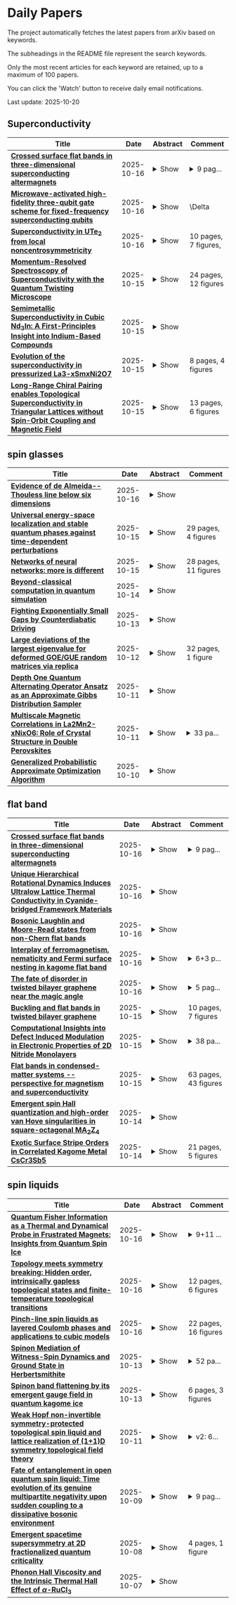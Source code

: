 # Daily Papers
The project automatically fetches the latest papers from arXiv based on keywords.

The subheadings in the README file represent the search keywords.

Only the most recent articles for each keyword are retained, up to a maximum of 100 papers.

You can click the 'Watch' button to receive daily email notifications.

Last update: 2025-10-20

## Superconductivity
| **Title** | **Date** | **Abstract** | **Comment** |
| --- | --- | --- | --- |
| **[Crossed surface flat bands in three-dimensional superconducting altermagnets](http://arxiv.org/abs/2510.14724v1)** | 2025-10-16 | <details><summary>Show</summary><p>Superconducting altermagnets have proven to be a promising ground for emergent phenomena but their study has involved two dimensional systems. In this work, we investigate three-dimensional $d$- and $g$-wave altermagnets with chiral $d$-wave superconductivity and show the formation of crossed surface flat bands due to the underlying symmetries. We find that these crossed flat bands appear at zero energy in the surface along $z$ due to the superconducting nodal lines in the $xy$-plane, while the number of corners is determined by the crystal symmetry of altermagnets. We also show that the superconducting nodal lines give rise to Bogoliubov-Fermi surfaces, which then affect the appearance of zero-energy arcs in the surface along $x$. Moreover, we demonstrate that the crossed surface flat bands, surface arcs, and Bogoliubov-Fermi surfaces give rise to distinct signals in charge conductance, hence offering a solid way for their detection and paving the way for realizing higher dimensional topological phases using altermagnets.</p></details> | <details><summary>9 pag...</summary><p>9 pages, 8 figures for the main text + 15 pages, 9 figures for Supplementary Materials</p></details> |
| **[Microwave-activated high-fidelity three-qubit gate scheme for fixed-frequency superconducting qubits](http://arxiv.org/abs/2504.21346v2)** | 2025-10-16 | <details><summary>Show</summary><p>Scalable superconducting quantum processors require balancing critical constraints in coherence, control complexity, and spectral crowding. Fixed-frequency architectures suppress flux noise and simplify control via all-microwave operations but remain limited by residual ZZ crosstalk. Here we propose a microwave-activated three-qubit gate protocol for fixed-frequency transmon qubits in the large-detuning regime ($|\Delta| \gg g$), leveraging the third-order nonlinear interaction to coherently exchange $\ket{001} \leftrightarrow \ket{110}$ states. By incorporating a phase-compensated optimization protocol, numerical simulations demonstrate a high average gate fidelity exceeding $99.9\%$. Systematic error analysis identifies static long-range ZZ coupling as the dominant error source in multi-qubit systems, which can be suppressed via operations in the large-detuning regime ($\sim 1$ GHz). The protocol maintains process fidelities exceeding $98\%$ under decoherence, while demonstrating intrinsic robustness to fabrication-induced parameter variations and compatibility with existing all-microwave two-qubit gate architectures. This hardware-efficient strategy advances scalable quantum computing systems by improving coherence properties, reducing spectral congestion, and expanding the experimental toolkit for error-resilient quantum operations in the noisy intermediate-scale quantum era.</p></details> | 16 pages, 11 figures |
| **[Superconductivity in UTe$_2$ from local noncentrosymmetricity](http://arxiv.org/abs/2510.14259v1)** | 2025-10-16 | <details><summary>Show</summary><p>Superconductivity in UTe$_{2}$ has garnered significant attention, as it is widely recognized as a promising candidate for a spin-triplet superconductor. However, the symmetry of superconductivity and the microscopic origin of spin-triplet pairing remain subjects of debate. Nevertheless, various experiments imply an intimate coupling between magnetism and superconductivity. In this paper, we analyze a multi-sublattice periodic Anderson model that incorporates a spin-orbit coupling allowed in locally noncentrosymmetric crystals to discuss magnetic fluctuations and superconductivity in UTe$_2$. Due to the sublattice-dependent spin-orbit coupling, magnetic fluctuations become anisotropic, and the spin degeneracy of superconducting states is lifted. Our calculations reveal anisotropic antiferromagnetic fluctuations along the $b$- and $c$-axes, anisotropic ferromagnetic fluctuations along the $a$-axis, and their coexistence. These can be tuned by the $f$-electron's level. Superconductivity in the $A_u$ representation is predominant for a wide range of parameters, whereas the $B_{2u}$ representation is almost degenerate and can be stabilized. The direction of the $d$-vector changes as we increase the spin-orbit coupling. We discuss the consistency between our results and several experiments.</p></details> | 10 pages, 7 figures, |
| **[Momentum-Resolved Spectroscopy of Superconductivity with the Quantum Twisting Microscope](http://arxiv.org/abs/2510.13641v1)** | 2025-10-15 | <details><summary>Show</summary><p>We develop a theoretical framework for probing superconductivity with momentum resolution using the quantum twisting microscope (QTM), a planar tunneling device where a graphene tip is rotated relative to a two-dimensional sample. Due to in-plane momentum conservation, the QTM directly measures the superconducting spectral function along well-defined trajectories in momentum space. The relative intensities of electron and hole excitations encode the Bogoliubov coherence factors, revealing the momentum dependence of the pairing magnitude. Three $C_{3z}$-related tunneling channels enable direct detection of rotational symmetry breaking, as well as nodal points in the superconducting order parameter. We apply our framework to superconductivity within the Bistritzer-MacDonald model of noninteracting electrons and the Topological Heavy Fermion model, which accounts for electron-electron interactions. Together, these capabilities establish the QTM as a direct probe of the pairing symmetry and microscopic origin of superconductivity in two-dimensional materials.</p></details> | 24 pages, 12 figures |
| **[Semimetallic Superconductivity in Cubic Nd$_3$In: A First-Principles Insight into Indium-Based Compounds](http://arxiv.org/abs/2507.11123v4)** | 2025-10-15 | <details><summary>Show</summary><p>The quest for materials that simultaneously exhibit superconductivity and nontrivial topology has drawn significant attention in recent years, driven by their potential to host exotic quantum states. Their unique coexistence often leads to rich physics and potential applications in quantum technologies. Here, we predict cubic Nd$_3$In as an exceptional candidate in this class, combining strong-coupling superconductivity with distinctive topological features. Using first-principles calculations, we find that the strong-coupling superconductivity in Nd$_3$In arises primarily due to pronounced Fermi surface nesting, leading to an electron-phonon coupling constant of $\lambda = 1.39$. Our fully anisotropic Migdal--Eliashberg analysis predicts a superconducting transition temperature \( T_c \approx 14\ \mathrm{K} \) at ambient pressure, which is the highest value reported so far among cubic semimetallic superconductors. When subjected to a pressure of 15 GPa, \( T_c \) increases further to 18 K. Beyond superconductivity, Nd$_3$In is found to be a Weyl semimetal, as evidenced by the presence of Fermi arcs and nontrivial $\mathbb{Z}_2$ topological invariants, confirming its topological nature. The combination of strong-coupling superconductivity and nontrivial topological states makes Nd$_3$In a promising candidate for quantum transport and topological quantum computation.</p></details> |  |
| **[Evolution of the superconductivity in pressurized La3-xSmxNi2O7](http://arxiv.org/abs/2510.13342v1)** | 2025-10-15 | <details><summary>Show</summary><p>Motivated by the discovery of superconductivity in bilayer La$_3$Ni$_2$O$_7$ at 80 K and the increased superconducting transition temperature, $T_\text{c}$, up to 92 K in single crystals of La$_2$SmNi$_2$O$_7$ under pressure, we systematically study the effect of Sm doping on the superconductivity and structure of La$_{3-x}$Sm$_x$Ni$_2$O$_7$ (0 $\leq$ x $\leq$ 1.5) under pressure. Experimental investigations in polycrystalline samples reveal that Sm doping monotonically decreases the lattice constants $c$ and $a$, thereby enhancing crystal structure distortion and leading to an evolution of the metallic ground state in La$_3$Ni$_2$O$_7$ to an insulating state in La$_{1.5}$Sm$_{1.5}$Ni$_2$O$_7$. The maximum onset $T_\text{c}$ in compounds $x=0.9$ and 1.5 is 89 K, while the pressure that drives the emergence of superconductivity is higher for higher doping levels. The results suggest that the enhancement of $T_\text{c}$ in La$_{3-x}$Sm$_x$Ni$_2$O$_7$ is mainly affected by the compressed $c$ lattice before saturation, and the structure transition is critical for the emergence of superconductivity. Our experimental results provide insight into the influence of elemental substitution on nickelate superconductors, offering a means to increase the transition temperature further.</p></details> | 8 pages, 4 figures |
| **[Long-Range Chiral Pairing enables Topological Superconductivity in Triangular Lattices without Spin-Orbit Coupling and Magnetic Field](http://arxiv.org/abs/2510.13120v1)** | 2025-10-15 | <details><summary>Show</summary><p>This paper demonstrates a pathway to topological superconductivity in monolayer triangular lattices through long-range pairing without requiring spin-orbit coupling and magnetic field, contrasting conventional frameworks reliant on superconductivity and spin-orbit coupling and time-reversal symmetry (TRS) breaking. Berry curvature analysis reveals spontaneous TRS-breaking-induced peaks or valleys under long-range pairing, signaling nontrivial topology superconducting state. Notably, the increase in the long-range pairing strength only changes the size of the energy band-gap, without triggering a topological phase transition. This characteristic is verified by calculating Berry curvature and topological edge states. In zigzag and armchair-edge ribbons of finite width, the topological edge states are regulated by the ribbon boundary symmetry and the interact range of long-range pairing. Under nearest-neighbor pairing, the topological edge states maintain particle-hole symmetry and matches the corresponding Chern number. However, next-nearest-neighbor and third-nearest-neighbor pairings break the particle-hole symmetry of the topological edge states in armchair-edge ribbon. This work proposes a mechanism for realizing topological superconductivity without relying on spin-orbit coupling and magnetic field, offering a theoretical foundation for simplifying the design of topological quantum devices.</p></details> | 13 pages, 6 figures |

## spin glasses
| **Title** | **Date** | **Abstract** | **Comment** |
| --- | --- | --- | --- |
| **[Evidence of de Almeida--Thouless line below six dimensions](http://arxiv.org/abs/2510.14446v1)** | 2025-10-16 | <details><summary>Show</summary><p>We study the critical behavior of the Ising spin glass in five spatial dimensions through large-scale Monte Carlo simulations and finite-size scaling analysis. Numerical evidence for a phase transition is found both with and without an externally applied magnetic field. The critical exponents are computed in both cases. We compute with a 10\% accuracy the lower critical dimension at zero magnetic field, finding a result consistent with estimates obtained with entirely different methods, by combining our estimates of critical exponents in five dimensions with previous results for other spatial dimensions. When the results in a magnetic field are compared with previous results in six spatial dimensions, qualitative differences emerge in the scaling behavior of the correlation functions at zero external momentum. This anomalous scaling does not extend to other wavevectors. We do not find indications of a quasi first-order phase transition in a magnetic field.</p></details> |  |
| **[Universal energy-space localization and stable quantum phases against time-dependent perturbations](http://arxiv.org/abs/2510.14160v1)** | 2025-10-15 | <details><summary>Show</summary><p>Stability against perturbation is a highly nontrivial property of quantum systems and is often a requirement to define new phases. In most systems where stability can be rigorously established, only static perturbations are considered; whether a system is stable against generic time-dependent perturbations remains largely elusive. In this work, we identify a universal phenomenon in $q$-local Hamiltonians called energy-space localization and prove that it can survive under generic time-dependent perturbations, where the evolving state is exponentially localized in an energy window of the instantaneous spectrum. The property holds ubiquitously, and the leakage bounds remain invariant under arbitrarily monotonic rescaling of evolution time. This flexibility enables the energy-space localization to be a powerful tool in proving the stability of systems. For spin glass models where the configuration spaces are separated by large energy barriers, the localization in energy space can induce a true localization in the configuration space and robustly break ergodicity. We then demonstrate the applications of our results in several systems with such barriers. For certain LDPC codes, we show that the evolving state is localized near the original codeword for an exponentially long time even under generic time-dependent perturbations. We also extend the stability of LDPC codes against static $q$-local perturbations to quasi-$q$-local. In addition, we show that for some classical hard optimization problems with clustered solution space, the stability becomes an obstacle for quantum Hamiltonian-based algorithms to drive the system out of local minima. Our work provides a new lens for analyzing the non-equilibrium dynamics of generic quantum systems, and versatile mathematical tools for stability proving and quantum algorithm design.</p></details> | 29 pages, 4 figures |
| **[Networks of neural networks: more is different](http://arxiv.org/abs/2501.16789v2)** | 2025-10-15 | <details><summary>Show</summary><p>The common thread behind the recent Nobel Prize in Physics to John Hopfield and those conferred to Giorgio Parisi in 2021 and Philip Anderson in 1977 is disorder. Quoting Philip Anderson: "more is different". This principle has been extensively demonstrated in magnetic systems and spin glasses, and, in this work, we test its validity on Hopfield neural networks to show how an assembly of these models displays emergent capabilities that are not present at a single network level. Such an assembly is designed as a layered associative Hebbian network that, beyond accomplishing standard pattern recognition, spontaneously performs also pattern disentanglement. Namely, when inputted with a composite signal -- e.g., a musical chord -- it can return the single constituting elements -- e.g., the notes making up the chord. Here, restricting to notes coded as Rademacher vectors and chords that are their mixtures (i.e., spurious states), we use tools borrowed from statistical mechanics of disordered systems to investigate this task, obtaining the conditions over the model control-parameters such that pattern disentanglement is successfully executed.</p></details> | 28 pages, 11 figures |
| **[Beyond-classical computation in quantum simulation](http://arxiv.org/abs/2403.00910v2)** | 2025-10-14 | <details><summary>Show</summary><p>Quantum computers hold the promise of solving certain problems that lie beyond the reach of conventional computers. However, establishing this capability, especially for impactful and meaningful problems, remains a central challenge. Here, we show that superconducting quantum annealing processors can rapidly generate samples in close agreement with solutions of the Schr\"odinger equation. We demonstrate area-law scaling of entanglement in the model quench dynamics of two-, three-, and infinite-dimensional spin glasses, supporting the observed stretched-exponential scaling of effort for matrix-product-state approaches. We show that several leading approximate methods based on tensor networks and neural networks cannot achieve the same accuracy as the quantum annealer within a reasonable time frame. Thus, quantum annealers can answer questions of practical importance that may remain out of reach for classical computation.</p></details> |  |
| **[Fighting Exponentially Small Gaps by Counterdiabatic Driving](http://arxiv.org/abs/2410.02520v3)** | 2025-10-13 | <details><summary>Show</summary><p>We investigate the efficiency of approximate counterdiabatic driving (CD) in accelerating adiabatic passage through exponentially small gaps. First, we analyze a minimal spin-glass bottleneck model that is analytically tractable and exhibits both an exponentially small gap at the transition point and a change in the ground state that involves a macroscopic rearrangement of spins. Using the variational Floquet-Krylov expansion to construct CD terms, we find that while the formation of excitations is significantly suppressed, achieving a fully adiabatic evolution remains challenging. Extending our investigation to realistic NP-hard spin-glass problems -- specifically, the $3$-regular \textsc{Max Cut} and $3$-\textsc{XORSAT} -- we find again that local CD expansions lead to negligible improvements in the final ground state fidelity. These results highlight the limited impact of local CD methods in overcoming the bottlenecks associated with first-order quantum phase transitions. To address this limitation, we propose an alternative method, termed quantum brachistochrone counterdiabatic driving (QBCD), which employs the approximate full CD connecting the ground state and the first excited state at a single parameter value close to the critical point. In the minimal spin-glass model, QBCD enables exponentially faster adiabatic evolution than the local strategies. To alleviate the challenges of its experimental and classical implementation for realistic \textsc{NP}-hard problems, we exponentially reduce the non-locality of the QBCD Hamiltonian by sparsifying its matrix elements to the density of the local expansions. Despite this drastic simplification, sparsified QBCD maintains finite ground-state fidelity at driving times exponentially shorter than in local strategies and counterdiabatic optimized local driving (COLD).</p></details> |  |
| **[Large deviations of the largest eigenvalue for deformed GOE/GUE random matrices via replica](http://arxiv.org/abs/2503.12148v2)** | 2025-10-12 | <details><summary>Show</summary><p>We study the probability distribution function $P(\lambda)$ of the largest eigenvalue $\lambda_{\rm max}$ of $N \times N$ random matrices of the form $H + V$, where $H$ belongs to the GOE/GUE ensemble and $V$ is a full rank deterministic diagonal perturbation. This model is related to spherical spin glasses and semi-discrete directed polymers. In the large $N$ limit, using the replica method introduced in Ref. \cite{TrivializationUs2014}, we obtain the rate function ${\cal L}(\lambda)$ which describes the upper large deviation tail $P(\lambda) \sim e^{- \beta N {\cal L}(\lambda) }$. We also obtain the moment generating function $\langle e^{N s {\lambda}_{\max} } \rangle \sim e^{N \phi(s)}$ and the overlap of the optimal eigenvector with the perturbation $V$. For suitable $V$, a transition generically occurs in the rate functions. For the GUE it has a direct interpretation as a localisation transition for tilted directed polymers with competing columnar and point disorder. Although in a different form, our results are consistent with those obtained recently by Mc Kenna in \cite{McKenna2021}. Finally, we consider briefly the quadratic optimisation problem in presence of an additional random field and obtain its large deviation rate function, although only within the replica symmetric phase.</p></details> | 32 pages, 1 figure |
| **[Depth One Quantum Alternating Operator Ansatz as an Approximate Gibbs Distribution Sampler](http://arxiv.org/abs/2510.10345v1)** | 2025-10-11 | <details><summary>Show</summary><p>This study numerically investigates the thermal sampling properties of QAOA, the Quantum Alternating Operator Ansatz which was generalized from the original Quantum Approximate Optimization Algorithm. Specifically, the ability of QAOA to sample from the Gibbs distribution, equivalently the Boltzmann distribution, defined by a classical Ising model, specifically a fully connected disordered spin glass (Sherrington-Kirkpatrick) model. We focus on two different QAOA mixers; the standard transverse field X mixer, and the Grover mixer. At a QAOA depth of one we examine, for a single full QAOA parameter search space period, the energy landscape, the Shannon entropy landscape of the QAOA probability distribution, and the tradeoff between Boltzmann distribution sampling temperature and error rate (how close to the true Boltzmann distribution is the QAOA distribution). We find that at very high temperatures one-round Grover mixer QAOA can sample from the Boltzmann distribution more accurately than the standard X mixer QAOA at one round. Both X mixer and Grover mixer depth one QAOA can serve as approximate Boltzmann distribution samplers, and how good this approximation is depends heavily on the QAOA angle choice.</p></details> |  |
| **[Multiscale Magnetic Correlations in La2Mn2-xNixO6: Role of Crystal Structure in Double Perovskites](http://arxiv.org/abs/2510.10012v1)** | 2025-10-11 | <details><summary>Show</summary><p>The magnetic correlations in double perovskites La2Mn2-xNixO6 (x = 0.5, 0.75, 1.0, 1.25 and 1.5) have been systematically investigated across macroscopic, mesoscopic, and microscopic length scales using temperature-dependent bulk DC magnetization, neutron depolarization, and neutron powder diffraction measurements, respectivitly. The magnetic properties evolve from a long-range ferromagnetic (FM) order to a cluster ferromagnetic or spin-glass (FM or SG) behavior as the Ni concentration increases. This evolution is directly linked to changes in the crystal structure, transitioning from pure orthorhombic (x=0.5) to mixed orthorhombic and monoclinic (x=0.75-1.0), and eventually to mixed trigonal and monoclinic symmetries (x=1.25-1.5). Ni substitution enhances the magnetic ordering temperature from 170 K (x=0.5) to 280 K (x=1.0), but this is accompanied by a reduction in both magnetization and ordered magnetic moment. Beyond x=1.0, any long-range magnetic ordering is absent. Additionally, all compositions exhibit a reentrant spin-glass-like phase at low temperatures (below about 50 K). Neutron diffraction analysis confirms that long-range FM order occurs only in the orthorhombic phase, while the monoclinic and trigonal phases lack such magnetic ordering. The temperature-dependent magnetic correlations are closely connected to variations in crystal structural parameters, including lattice constants and unit cell volume. The electrical conductivity behavior, following the variable range hopping (VRH) model, highlights the role of multivalence Mn and Ni ions on the electrical properties. This study elucidates the microscopic mechanisms behind the tunable magnetic and electrical properties of La2Mn2-xNixO6, offering valuable insights for the design of advanced materials for spintronic applications.</p></details> | <details><summary>33 pa...</summary><p>33 pages, 8 figures, 2 tables, Phys. Rev. B (accepted)</p></details> |
| **[Generalized Probabilistic Approximate Optimization Algorithm](http://arxiv.org/abs/2507.07420v2)** | 2025-10-10 | <details><summary>Show</summary><p>We introduce a generalized \textit{Probabilistic Approximate Optimization Algorithm (PAOA)}, a classical variational Monte Carlo framework that extends and formalizes prior work by Weitz \textit{et al.}~\cite{Combes_2023}, enabling parameterized and fast sampling on present-day Ising machines and probabilistic computers. PAOA operates by iteratively modifying the couplings of a network of binary stochastic units, guided by cost evaluations from independent samples. We establish a direct correspondence between derivative-free updates and the gradient of the full Markov flow over the exponentially large state space, showing that PAOA admits a principled variational formulation. Simulated annealing emerges as a limiting case under constrained parameterizations, and we implement this regime on an FPGA-based probabilistic computer with on-chip annealing to solve large 3D spin-glass problems. Benchmarking PAOA against QAOA on the canonical 26-spin Sherrington-Kirkpatrick model with matched parameters reveals superior performance for PAOA. We show that PAOA naturally extends simulated annealing by optimizing multiple temperature profiles, leading to improved performance over SA on heavy-tailed problems such as SK-L\'evy.</p></details> |  |

## flat band
| **Title** | **Date** | **Abstract** | **Comment** |
| --- | --- | --- | --- |
| **[Crossed surface flat bands in three-dimensional superconducting altermagnets](http://arxiv.org/abs/2510.14724v1)** | 2025-10-16 | <details><summary>Show</summary><p>Superconducting altermagnets have proven to be a promising ground for emergent phenomena but their study has involved two dimensional systems. In this work, we investigate three-dimensional $d$- and $g$-wave altermagnets with chiral $d$-wave superconductivity and show the formation of crossed surface flat bands due to the underlying symmetries. We find that these crossed flat bands appear at zero energy in the surface along $z$ due to the superconducting nodal lines in the $xy$-plane, while the number of corners is determined by the crystal symmetry of altermagnets. We also show that the superconducting nodal lines give rise to Bogoliubov-Fermi surfaces, which then affect the appearance of zero-energy arcs in the surface along $x$. Moreover, we demonstrate that the crossed surface flat bands, surface arcs, and Bogoliubov-Fermi surfaces give rise to distinct signals in charge conductance, hence offering a solid way for their detection and paving the way for realizing higher dimensional topological phases using altermagnets.</p></details> | <details><summary>9 pag...</summary><p>9 pages, 8 figures for the main text + 15 pages, 9 figures for Supplementary Materials</p></details> |
| **[Unique Hierarchical Rotational Dynamics Induces Ultralow Lattice Thermal Conductivity in Cyanide-bridged Framework Materials](http://arxiv.org/abs/2510.14692v1)** | 2025-10-16 | <details><summary>Show</summary><p>The pursuit of materials combining light constituent elements with ultralow lattice thermal conductivity ($\kappa_{\mathrm{L}}$) is crucial to advancing technologies like thermoelectrics and thermal barrier coatings, yet it remains a formidable challenge to date. Herein, we achieve ultralow $\kappa_{\mathrm{L}}$ in lightweight cyanide-bridged framework materials (CFMs) through the rational integration of properties such as the hierarchical vibrations exhibited in superatomic structures and rotational dynamics exhibited in perovskites. Unique hierarchical rotation behavior leads to multiple negative peaks in Gr\"uneisen parameters across a wide frequency range, thereby inducing pronounced negative thermal expansion and strong cubic anharmonicity in CFMs. Meanwhile, the synergistic effect between large four-phonon scattering phase space (induced by phonon quasi-flat bands and wide bandgaps) and strong quartic anharmonicity (associated with rotation modes) leads to giant quartic anharmonic scattering rates in these materials. Consequently, the $\kappa_{\mathrm{L}}$ of these CFMs decreases by one to two orders of magnitude compared to the known perovskites or perovskite-like materials with equivalent average atomic masses. For instance, the Cd(CN)$_{2}$, NaB(CN)$_{4}$, LiIn(CN)$_{4}$, and AgX(CN)$_{4}$ (X = B, Al, Ga, In) exhibit ultralow room-temperature $\kappa_{\mathrm{L}}$ values ranging from 0.35 to 0.81 W/mK. This work not only establishes CFMs as a novel and rich platform for studying extreme phonon anharmonicity, but also provides a new paradigm for achieving ultralow thermal conductivity in lightweight materials via the conscious integration of hierarchical and rotational dynamics.</p></details> |  |
| **[Bosonic Laughlin and Moore-Read states from non-Chern flat bands](http://arxiv.org/abs/2510.14685v1)** | 2025-10-16 | <details><summary>Show</summary><p>The rapid advances in the study of fractional Chern insulators (FCIs) raise a fundamental question: while initially discovered in flat Chern bands motivated by their topological equivalence to Landau levels, is single- particle band topology actually a prerequisite for these many-body topological orders emergent at fractional fillings? Here, we numerically demonstrate bosonic FCIs in two types of non-Chern flat bands in honeycomb lattices, using exact diagonalization and density matrix renormalization group calculations. In a gapless flat band with a singular band touching, we observe a Laughlin state at half filling, stabilized by onsite interactions from the hard-core limit down to arbitrarily small strength. Furthermore, we report the first example of a non- Abelian FCI in a non-Chern band system: a Moore-Read state at $\nu$ = 1 filling of the same singular flat band with hard-core bosons. Under lattice parameters that realize a gapped trivial band (C = 0) of exact flatness, we also find the Laughlin FCI of soft-core bosons in the isolated band limit where onsite interaction is much smaller than the band gap. In this case, the FCI forms as interacting bosons spontaneously avoid the peaks in quantum metric and Berry curvature, preferentially occupying Brillouin zone region with relatively uniform quantum geometry. Our work significantly expands the landscape for (non-)Abelian FCIs and broadens the understanding of their formation beyond the Chern band paradigm.</p></details> |  |
| **[Interplay of ferromagnetism, nematicity and Fermi surface nesting in kagome flat band](http://arxiv.org/abs/2510.14593v1)** | 2025-10-16 | <details><summary>Show</summary><p>Recent experiment on Fe-doped CoSn has uncovered a series of correlated phases upon hole doping of the kagome flat bands. Among the phases observed, a nematic phase with a six- to two-fold rotation symmetry breaking is found to prevail over a wide doping and temperature range. Motivated by these observations, we investigate the interaction-driven phases realized in a kagome model with partially filled, weakly dispersing flat bands. Density-density interactions up to second-nearest neighbors are considered. We identify a close competition between ferromagnetic and nematic phases in our self-consistent Hartree-Fock calculations: while on-site interaction favors ferromagnetism, the sizable inter-sublattice interactions stabilize nematicity over a wide doping window. Competition from translational-symmetry-breaking phases is also considered. Overall, our results show that nematicity is a generic outcome of partially filled kagome flat bands and establish a minimal framework for understanding correlated flat-band phases.</p></details> | <details><summary>6+3 p...</summary><p>6+3 pages, 5+1 figures</p></details> |
| **[The fate of disorder in twisted bilayer graphene near the magic angle](http://arxiv.org/abs/2510.14567v1)** | 2025-10-16 | <details><summary>Show</summary><p>In disordered lattices, itinerant electrons typically undergo Anderson localization due to random phase interference, which suppresses their motion. By contrast, in flat-band systems where electrons are intrinsically localized owing to their vanishing group velocity, the role of disorder remains elusive. Twisted bilayer graphene (TBG) at the magic angle $\sim 1.1^\circ$ provides a representative flat-band platform to investigate this problem. Here, we perform an atomistic tight-binding quantum transport calculation on the interplay between disorder and flat-bands in TBG devices. This non-phenomenological approach provides direct evidence that moderate disorder enhances conductance, whereas stronger disorder restores localization, revealing a disorder-driven delocalization-to-localization transport behavior. The underlying physical mechanism is understood by an effective inter-moir{\'e} tunneling strength via spectral flow analysis of a disordered TBG cylinder. Moreover, by comparing magic-angle and large-angle TBG, we demonstrate qualitatively distinct disorder responses tied to the presence of flat-bands. Our quantitative results highlight the unconventional role of disorder in flat-band moir{\'e} materials and offer insights into the observation of the fractional quantum anomalous Hall effect in disordered moir{\'e} systems.</p></details> | <details><summary>5 pag...</summary><p>5 pages, 4 figures; Comments are welcome!</p></details> |
| **[Buckling and flat bands in twisted bilayer graphene](http://arxiv.org/abs/2510.13471v1)** | 2025-10-15 | <details><summary>Show</summary><p>Magic-angle twisted bilayer graphene (TBG) with its flat bands provides a rich platform for exploring emergent electronic orders. Similarly, periodically buckled monolayer graphene has been proposed as a tunable alternative for realizing flat bands. Here, we investigate the combined effect of buckling and twisting in bilayer graphene. We find that periodic buckling in large-angle TBG initially enhances band flattening compared to monolayer graphene, but for sufficiently strong buckling, it instead increases the band dispersion. This occurs both because of the presence of interlayer coupling, which reduces the in-plane kinetic energy, and due to the opening of a gap at the Dirac point resulting from inversion-symmetry breaking. Additionally, we find that buckling-induced band flattening competes with twist-induced band flattening. While the former breaks sublattice symmetry, generating a sublattice polarization, the latter prefers to preserve it. This prevents buckling from generating even flatter bands at the magic angle. Nevertheless, we find that buckled TBG can exhibit flatter bands than pristine TBG over a wide range of twist angles, with a flatness similar to that of pristine magic-angle TBG.</p></details> | 10 pages, 7 figures |
| **[Computational Insights into Defect Induced Modulation in Electronic Properties of 2D Nitride Monolayers](http://arxiv.org/abs/2510.13440v1)** | 2025-10-15 | <details><summary>Show</summary><p>Two-dimensional (2D) nitride materials such as hexagonal boron nitride (h-BN), graphitic carbon nitride (g-C$_3$N$_4$), and beryllonitrene (BeN$_4$) have emerged as promising candidates for next generation electronic, optoelectronic, and energy applications due to their unique structural and electronic properties. This study presents a systematic investigation of the effects of vacancy defect, specifically the role of nitrogen and constituent atom vacancies on the electronic properties of these materials. Our findings reveal that the introduction of nitrogen vacancies significantly alters the electronic characteristics of these materials. In h-BN, the presence of a nitrogen monovacancy significantly lowers the work function from 5.97 eV to 3.45 eV, one of the lowest values reported for any 2D material. Additionally, this defect reduces the band gap from 4.6 eV to 0.64 eV, driving the material toward half-metallic behavior. This is accompanied by the emergence of flat bands near the Fermi level, indicative of strong electron-electron interactions. In g-C$_3$N$_4$, nitrogen vacancies lead to a decrease in work function and band gap, with double nitrogen vacancies rendering the material nearly metallic. In BeN$_4$, nitrogen vacancies result in minimal charge redistribution and a slight increase in work function, highlighting the material's unique electronic behavior. These results underscore the potential of vacancy engineering in tuning the electronic properties of 2D nitride materials, offering avenues for the design of materials with tailored work functions and band gaps for applications in optoelectronics, spintronics, and catalysis.</p></details> | <details><summary>38 pa...</summary><p>38 pages, 10 figures with supporting information of 20 pages,14 figures</p></details> |
| **[Flat bands in condensed-matter systems -- perspective for magnetism and superconductivity](http://arxiv.org/abs/2510.13098v1)** | 2025-10-15 | <details><summary>Show</summary><p>There is a recent upsurge of interests in flat bands in condensed-matter systems and the consequences for magnetism and superconductivity. This article highlights the physics, where peculiar quantum-mechanical mechanisms for the physical properties such as flatband ferromagnetism and flatband superconductivity that arise when the band is not trivially flat but has a strange Hilbert space with non-orthogonalisable Wannier states, which goes far beyond just the diverging density of states. Peculiar wavefunctions come from a quantum-mechanical interference and entanglement. Interesting phenomena become even remarkable when many-body interactions are introduced, culminating in flatband superconductivity as well as flatband ferromagnetism. Flatband physics harbours a very wide range physics indeed, extending to non-equilibrium physics in laser illumination, where Floquet states for topologcial superconductivity is promoted in flatbands. While these are theoretically curious, possible candidates for the flatband materials are beginning to emerge, which is also described. These provide a wide and promising outlook.</p></details> | 63 pages, 43 figures |
| **[Emergent spin Hall quantization and high-order van Hove singularities in square-octagonal MA$_2$Z$_4$](http://arxiv.org/abs/2510.12935v1)** | 2025-10-14 | <details><summary>Show</summary><p>Quantum spin Hall (QSH) insulators are versatile platforms for exploring exotic quantum phases, especially when combined with high-order van Hove singularities (VHSs) that enhance electron correlations. However, perfect spin Hall quantization is often hindered by spin mixing from strong spin-orbit coupling, and the emergence of such VHSs is highly sensitive to material-specific electronic structures. Here, we predict a class of seven-layered square-octagonal MA$_2$Z$_4$ (M = Mo/W, A = Si/Ge, Z = Pnictogen) isomers that host a robust, large-gap QSH phase with nearly quantized spin Hall conductivity and intrinsic high-order VHSs. Topological and symmetry analyses reveal that compounds with Z = P, As, and Sb are $\mathbb{Z}_2$ nontrivial with spin Chern number $C_s = 1$ and support $S_z$-polarized edge states, while those with Z = N are trivial insulators. The QSH phase features an $S_z$-conserving spin Hamiltonian consistent with an emergent spin $\mathrm{U}(1)$ quasi-symmetry, yielding spin Hall conductivity $\sim 2e^2/h$. Notably, MA$_2$(As, Sb)$_4$ compounds exhibit quasi-flat bands near the Fermi level in the inverted regime, with WSi$_2$Sb$_4$ additionally hosting four high-order VHSs at generic momentum points. These results position square-octagonal MA$_2$Z$_4$ materials as robust QSH insulators for realizing quantized spin Hall conductivity and correlated topological phases, including fractionalized states and possibly non-Abelian anyons.</p></details> |  |
| **[Exotic Surface Stripe Orders in Correlated Kagome Metal CsCr3Sb5](http://arxiv.org/abs/2510.12888v1)** | 2025-10-14 | <details><summary>Show</summary><p>The newly discovered kagome superconductor CsCr3Sb5 exhibits distinct features with flat bands and unique magnetism, providing a compelling platform for exploring novel quantum states of correlated electron systems. Emergent charge order in this material is a key for understanding unconventional superconductivity, but it remains unexplored at the atomic scale and the underlying physics is elusive. Here, we identify and unreported stripe orders on the surface which are distinct from the bulk and investigate the underlying bulk electronic properties using a combination of scanning tunneling microscopy (STM), angle-resolved photoemission spectroscopy (ARPES) and density functional theory (DFT) calculations. Specifically, a mixture of 2a0 * a0 and 3a0 * a0 stripe order is found on Cs-terminated surface while 4a0 * root3a0 stripe order is found on the Sb-terminated surface. The electronic spectra exhibit strongly correlated features resembling that of high temperature superconductors, with kagome flat bands lying about 330 meV above EF, suggesting that the electron correlations arise from Coulomb interactions and Hund's coupling. Moreover, a distinct electron-boson coupling mode is observed at approximately 100 meV. These findings provide new insights into the interplay between surface and bulk charge orders in this strongly correlated kagome system.</p></details> | 21 pages, 5 figures |

## spin liquids
| **Title** | **Date** | **Abstract** | **Comment** |
| --- | --- | --- | --- |
| **[Quantum Fisher Information as a Thermal and Dynamical Probe in Frustrated Magnets: Insights from Quantum Spin Ice](http://arxiv.org/abs/2510.14813v1)** | 2025-10-16 | <details><summary>Show</summary><p>Quantum Fisher information (QFI) is a novel measure of multipartite quantum entanglement that can be measured in inelastic neutron scattering experiments on quantum magnets. In this work, we demonstrate that the QFI can be used to understand the thermal and dynamical properties of quantum magnets by focusing on the pyrochlore lattice model of quantum spin ice (QSI), a three-dimensional quantum spin liquid that hosts fractionalized quasiparticles and emergent photons. We use the newly developed multi-directed loop update quantum Monte Carlo (QMC) algorithm and exact diagonalization (ED) to compute the QFI, which is further utilized to calibrate the gauge mean-field theory results. We show that the temperature and momentum dependence of the QFI can reveal characteristic energy scales of distinct phases and phase transitions in the global phase diagram. In particular, the QFI can clearly distinguish the ferromagnetic ordered phase, the thermal critical region above it, as well as two distinct QSI phases, namely zero-flux and $\pi$-flux QSI. Moreover, the QFI shows two crossover temperature scales, one from the trivial paramagnet to the classical spin ice regime and a lower temperature crossover to QSI. We discuss our results, especially for the $\pi$-flux QSI, in light of the ongoing experimental efforts on Cerium-based pyrochlore systems. Our results demonstrate that the QFI not only detects entanglement properties but can also be viewed as a sensitive thermal and dynamical probe in the investigation of quantum magnets.</p></details> | <details><summary>9+11 ...</summary><p>9+11 pages, 3+8 figures</p></details> |
| **[Topology meets symmetry breaking: Hidden order, intrinsically gapless topological states and finite-temperature topological transitions](http://arxiv.org/abs/2506.03146v2)** | 2025-10-16 | <details><summary>Show</summary><p>Since the discovery of phase transitions driven by topological defects, the classification of phases of matter has been significantly extended beyond Ginzburg and Landau's paradigm of spontaneous symmetry breaking (SSB). In particular, intrinsic and symmetry-protected topological (SPT) orders have been discovered in (mostly gapped) quantum many-body ground states. However, these are commonly viewed as zero-temperature phenomena, and their robustness in a gapless ground state or against thermal fluctuations remains challenging to tackle. Here we introduce an explicit construction for SPT-type states with hidden order associated with SSB: They feature (quasi) long-range correlations along appropriate edges, but short-range order in the bulk; ground state degeneracy associated with SSB; and non-local string order in the bulk. We apply our construction to predict two types of finite-temperature SPT transitions, in the Ising and BKT class respectively, where the usual signs of criticality appear despite the absence of a diverging correlation length in the bulk. While the state featuring hidden Ising order is gapped, the other SPT state associated with the BKT-SPT transition has hidden $U(1)$, or XY-order and constitutes an intrinsically gapless SPT state, associated with a gapless Goldstone mode. Specifically, in this work we discuss spins with global $\mathbb{Z}_2$ or $U(1)$ symmetry coupled to link variables constituting a loop gas model. By mapping this system to an Ising-gauge theory, we demonstrate that one of the SPT phases we construct corresponds to the Higgs-SPT phase at $T=0$ -- which we show here to remain stable at finite temperature. Our work paves the way for a more systematic search for hidden order SPT phases, including in gapless systems, and raises the question if a natural (finite-$T$) spin liquid candidate exists that realizes hidden order in the Higgs-SPT class.</p></details> | 12 pages, 6 figures |
| **[Pinch-line spin liquids as layered Coulomb phases and applications to cubic models](http://arxiv.org/abs/2502.16978v3)** | 2025-10-16 | <details><summary>Show</summary><p>Spin liquids form fluctuating magnetic textures which have to obey certain rules imposed by frustration. These rules can often be written in the form of a Gauss law, indicating the local conservation of an emergent electric field. In reciprocal space, these emergent Gauss laws appear as singularities known as pinch points, that are accessible to neutron-scattering measurements. But more exotic forms of electromagnetism have been stabilized in spin liquids, and in a few rare instances, these zero-dimensional singularities have been extended into one-dimensional pinch lines. Here we propose a simple framework for the design of pinch-line spin liquids in a layered structure of two-dimensional algebraic spin liquids. A plethora of models can be build within this framework, as exemplified by several concrete examples where our theory is confirmed by simulations, and where the rank of the tensorial gauge field is continuously varied along the pinch line, opening new avenues in fractonic matter. Then we use our framework to understand how the evolution of the singularity pinch point along the pinch line can be understood as the interference pattern of two emergent electric fields. Finally, we apply our intuition on these emergent electric fields in real space to generic pinch line models beyond our layered framework, and revisit the recently proposed pinch line model on the octochlore lattice.</p></details> | 22 pages, 16 figures |
| **[Spinon Mediation of Witness-Spin Dynamics and Ground State in Herbertsmithite](http://arxiv.org/abs/2510.11678v1)** | 2025-10-13 | <details><summary>Show</summary><p>The kagome lattice of spin-1/2 Cu atoms in herbertsmithite (ZnCu3(OH)6Cl2) may sustain a quantum spin liquid (QSL) state with spinon quasiparticles. Each kagome plane is separated from its homologues by a layer of spinless Zn atoms. Providentially, however, some spin-1/2 Cu atoms substitute randomly onto these inter-kagome Zn sites. We reconceptualize these 'impurity' atoms as quantum 'witness-spins', an exceptional new interrogative of the conjectured Z2-gauge-symmetric QSL state. Thus we introduce spin-noise spectroscopy to explore herbertsmithite witness-spin dynamics for QSL studies. It reveals the existence, slowing and intensification of spin noise, prefatory to a sharp transition at T* {\approx} 260 mK. Below T* the spin-noise power spectral density S_M({\omega},T) {\propto} {\omega}^{-{\alpha}(T)} stabilizes at {\alpha} {\approx} 1; the spin noise variance {\sigma}_M^2(T) diminishes precipitously; the ultra-low-field magnetic susceptibility {\chi}(T) undergoes a sharp transition into a phase exhibiting an Edwards-Anderson order-parameter and ultra-slow spin-state relaxation. A Z2 QSL theory of spinon-mediated witness-spin interactions corresponds best to all these experimental observations, predicting slowing and intensification of witness-spin fluctuations and noise spectrum S_M({\omega},T) with cooling, with a transition into a unique spinon-mediated phase signified by rapidly diminishing spin noise, with S_M({\omega},T) {\propto} {\omega}^{-1}, a sharp cusp in the DC magnetic susceptibility {\chi}(T), and the appearance of an Edwards-Anderson order-parameter. We rule out numerous other mechanisms for these effects, so that only spinon-mediation by either a Z2 or U(1) QSL is consistent with all present herbertsmithite empirics, with the former model providing a closer match to data.</p></details> | <details><summary>52 pa...</summary><p>52 pages, 5 figures, 8 supplementary figures</p></details> |
| **[Spinon band flattening by its emergent gauge field in quantum kagome ice](http://arxiv.org/abs/2510.11134v1)** | 2025-10-13 | <details><summary>Show</summary><p>Fractional excitations provide a key to identifying sought-after topological quantum spin liquid states in realistic materials. Their single-particle dynamics already presents a challenging many-body problem on account of the coupling to their emergent gauge field. Here, we study the spinon excitations of kagome ice, realized at the $2/3$ magnetization plateau of spin ice, by combining up-to-$63$-site exact diagonalization with an analytical state graph mapping. We find a macroscopically degenerate mode in the spinon spectrum. It originates from the destructive interference due to the interaction with surrounding gauge fields, a form of many-body caging. We explicitly construct, and count, the concomitant many-body wave functions. Finally, we discuss the possible role of these flat modes in the magnetization process of kagome antiferromagnets, in particular with regard to the asymmetric termination of the kagome ice magnetisation plateau.</p></details> | 6 pages, 3 figures |
| **[Weak Hopf non-invertible symmetry-protected topological spin liquid and lattice realization of (1+1)D symmetry topological field theory](http://arxiv.org/abs/2412.15336v2)** | 2025-10-11 | <details><summary>Show</summary><p>We introduce weak Hopf symmetry as a tool to explore (1+1)-dimensional topological phases with non-invertible symmetries. Drawing inspiration from Symmetry Topological Field Theory (SymTFT), we construct a lattice model featuring two boundary conditions: one that encodes topological symmetry and another that governs non-topological dynamics. This cluster ladder model generalizes the well-known cluster state model. We demonstrate that the model exhibits weak Hopf symmetry, incorporating both the weak Hopf algebra and its dual. On a closed manifold, the symmetry reduces to cocommutative subalgebras of the weak Hopf algebra. Additionally, we introduce weak Hopf tensor network states to provide an exact solution for the model. As every fusion category corresponds to the representation category of some weak Hopf algebra, fusion category symmetry naturally corresponds to a subalgebra of the dual weak Hopf algebra. Consequently,the cluster ladder model offers a lattice realization of arbitrary fusion category symmetries.</p></details> | <details><summary>v2: 6...</summary><p>v2: 68pages, typos are corrected</p></details> |
| **[Fate of entanglement in open quantum spin liquid: Time evolution of its genuine multipartite negativity upon sudden coupling to a dissipative bosonic environment](http://arxiv.org/abs/2510.02256v2)** | 2025-10-09 | <details><summary>Show</summary><p>Topological properties of many-body entanglement in quantum spin liquids (QSLs), persisting at arbitrarily long distances, have been intensely explored over the past two decades, but mostly for QSLs viewed as {\em closed} quantum systems. However, in experiments and potential quantum computing applications, candidate materials for this exotic phase of quantum matter will always interact with a dissipative environment, such as the one generated by bosonic quasiparticles in solids at finite temperature. Here we investigate the spatial structure and stability of entanglement in the Kitaev model of QSL made {\em open} by sudden coupling to an infinite bosonic bath of Caldeira-Leggett type and time-evolved using the Lindblad quantum master equation in the Markovian regime (i.e., for weak coupling) or tensor network methods for open quantum systems in the non-Markovian regime (i.e., for strong coupling). From the time-evolved density matrix of QSL and its subregions, we extract genuine multipartite negativity (GMN), quantum Fisher information, spin-spin correlators, and expectation value (EV) of the Wilson loop operator. In particular, time-dependence of GMN offers the most penetrating insights: (i) in the Markovian regime, it remains non-zero in larger loopy subregions of QSL (as also discovered very recently for closed QSLs) up to temperatures comparable to Kitaev exchange interaction at which other quantities, such as EV of the Wilson loop operator, vanish; (ii) in the non-Markovian regime with pronounced memory effects, GMN remains non-zero up to even higher temperatures, while also acquiring non-zero value in smaller non-loopy subregions. The non-Markovian dynamics can also generate emergent interactions between spins, thereby opening avenues for tailoring properties of QSL via environmental engineering.</p></details> | <details><summary>9 pag...</summary><p>9 pages, 3 figures, 95 references, Supplemental Material with additional figure and derivation is available from this https://wiki.physics.udel.edu/qttg/Publications</p></details> |
| **[Emergent spacetime supersymmetry at 2D fractionalized quantum criticality](http://arxiv.org/abs/2510.07383v1)** | 2025-10-08 | <details><summary>Show</summary><p>While experimental evidence for spacetime supersymmetry (SUSY) in particle physics remains elusive, condensed matter systems offer a promising arena for its emergence at quantum critical points (QCPs). Although there have been a variety of proposals for emergent SUSY at symmetry-breaking QCPs, the emergence of SUSY at fractionalized QCPs remains largely unexplored. Here, we demonstrate emergent space-time SUSY at a fractionalized QCP in the Kitaev honeycomb model with Su-Schrieffer-Heeger (SSH) spin-phonon coupling. Specifically, through numerical computations and analytical analysis, we show that the anisotropic SSH-Kitaev model hosts a fractionalized QCP between a Dirac spin liquid and an incommensurate/commensurate valence-bond-solid phase coexisting with $\mathbb{Z}_2$ topological order. A low-energy field theory incorporating phonon quantum fluctuations reveals that this fractionalized QCP features an emergent $\mathcal{N}=2$ spacetime SUSY. We further discuss their universal experimental signatures in thermal transport and viscosity, highlighting the concrete lattice realization of emergent SUSY at a fractionalized QCP in 2D.</p></details> | 4 pages, 1 figure |
| **[Phonon Hall Viscosity and the Intrinsic Thermal Hall Effect of $α$-RuCl$_3$](http://arxiv.org/abs/2510.06443v1)** | 2025-10-07 | <details><summary>Show</summary><p>The thermal Hall effect has been observed in a wide variety of magnetic insulators, yet its origin remains controversial. While some studies attribute it to intrinsic origins -- such as heat carriers with Berry curvature -- others propose extrinsic origins -- such as heat carriers scattering off crystal defects. Even the nature of the heat carriers is unknown: magnons, phonons, and fractionalized spin excitations have all been proposed. These questions are significant for the study of quantum spin liquids and are particularly relevant for $\alpha$-RuCl$_3$, where a quantized thermal Hall effect has been attributed to Majorana edge modes. Here, we use ultrasonic measurements of the acoustic Faraday effect to demonstrate that the phonons in $\alpha$-RuCl$_3$ have Hall viscosity -- a non-dissipative viscosity that rotates phonon polarizations and deflects phonon heat currents. We show that phonon Hall viscosity produces an intrinsic thermal Hall effect that quantitatively accounts for a significant fraction of the measured thermal Hall effect in $\alpha$-RuCl$_3$. More broadly, we demonstrate that the acoustic Faraday effect is a powerful tool for detecting phonon Hall viscosity and the associated phonon Berry curvature, offering a new way to uncover and study exotic states of matter that elude conventional experiments.</p></details> |  |

